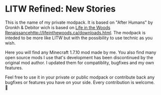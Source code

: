 # LITW Refined: New Stories

This is the name of my private modpack. It is based on "After Humans" by Gronkh & Debitor wich is based on [Life in the Woods Renaissance](http://lifeinthewoods.ca/downloads.html)http://lifeinthewoods.ca/downloads.html. The modpack is inteded to be more like LITW but with the possibility to use technic as you wish.

Here you will find any Minecraft 1.7.10 mod made by me. You also find many open source mods I use that's development has been discontinued by the original mod author. I updated them for compatiblity, bugfixes and my own features.

Feel free to use it in your private or public modpack or contribute back any bugfixes or features you have on your side. Every contribution is welcome. 🙂
